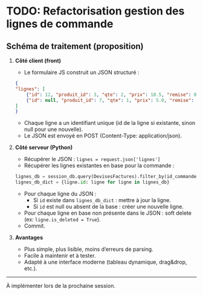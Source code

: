 # TODO: Refactorisation gestion des lignes de commande

## Schéma de traitement (proposition)

1. **Côté client (front)**
    - Le formulaire JS construit un JSON structuré :

    ```json
    {
    "lignes": [
        {"id": 12, "produit_id": 3, "qte": 2, "prix": 10.5, "remise": 0.1},
        {"id": null, "produit_id": 7, "qte": 1, "prix": 5.0, "remise": 0.0}
    ]
    }
    ```

    - Chaque ligne a un identifiant unique (id de la ligne si existante, sinon null pour une nouvelle).
    - Le JSON est envoyé en POST (Content-Type: application/json).

2. **Côté serveur (Python)**

    - Récupérer le JSON : `lignes = request.json['lignes']`
    - Récupérer les lignes existantes en base pour la commande :

    ```python
    lignes_db = session_db.query(DevisesFactures).filter_by(id_commande=commande.id).all()
    lignes_db_dict = {ligne.id: ligne for ligne in lignes_db}
    ```

    - Pour chaque ligne du JSON :
        - Si `id` existe dans `lignes_db_dict` : mettre à jour la ligne.
        - Si `id` est null ou absent de la base : créer une nouvelle ligne.
    - Pour chaque ligne en base non présente dans le JSON : soft delete (ex: `ligne.is_deleted = True`).
    - Commit.

3. **Avantages**
   - Plus simple, plus lisible, moins d’erreurs de parsing.
   - Facile à maintenir et à tester.
   - Adapté à une interface moderne (tableau dynamique, drag&drop, etc.).

---

À implémenter lors de la prochaine session.
